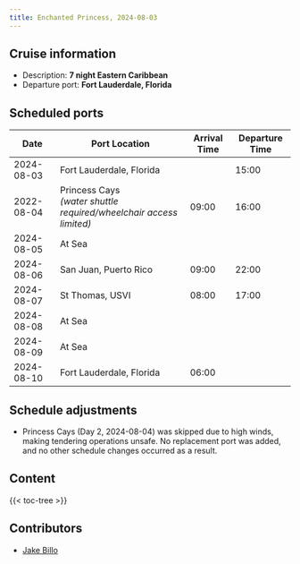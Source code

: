 ```yaml
---
title: Enchanted Princess, 2024-08-03
---
```

<!-- I'm used to HTML tables, so: -->
<!-- markdownlint-disable MD033 -->

## Cruise information

* Description: **7 night Eastern Caribbean**
* Departure port: **Fort Lauderdale, Florida**

## Scheduled ports

<table>
<thead>
<tr>
<th>Date</th><th>Port Location</th><th>Arrival Time</th><th>Departure Time</th>
</tr>
</thead>
<tbody>
<tr>
    <td>2024-08-03</td><td>Fort Lauderdale, Florida</td><td>&nbsp;</td><td>15:00</td>
</tr>
<tr>
    <td>
        2022-08-04</td><td>Princess Cays <br />
        <em>(water shuttle required/wheelchair access limited)</em>
    </td>
    <td>09:00</td><td>16:00</td>
</tr>
<tr>
    <td>2024-08-05</td><td colspan="3">At Sea</td>
</tr>
<tr>
    <td>2024-08-06</td><td>San Juan, Puerto Rico</td><td>09:00</td><td>22:00</td>
</tr>
<tr>
    <td>2024-08-07</td><td>St Thomas, USVI</td><td>08:00</td><td>17:00</td>
</tr>
<tr>
    <td>2024-08-08</td><td colspan="3">At Sea</td>
</tr>
<tr>
    <td>2024-08-09</td><td colspan="3">At Sea</td>
</tr>
<tr>
    <td>2024-08-10</td><td>Fort Lauderdale, Florida</td><td>06:00</td><td>&nbsp;</td>
</tr>
</tbody>
</table>

## Schedule adjustments

* Princess Cays (Day 2, 2024-08-04) was skipped due to high winds, making tendering operations unsafe.
No replacement port was added, and no other schedule changes occurred as a result.

## Content

{{< toc-tree >}}

## Contributors

* [Jake Billo](https://jakebillo.com/)
